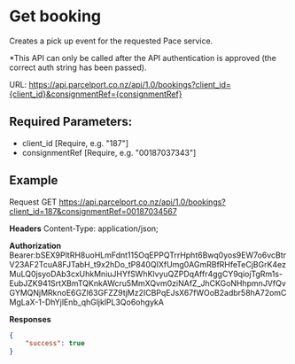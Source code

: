 # Get booking

Creates a pick up event for the requested Pace service.

*This API can only be called after the API authentication is approved (the correct
auth string has been passed). 

URL: https://api.parcelport.co.nz/api/1.0/bookings?client_id={client_id}&consignmentRef={consignmentRef}

## Required Parameters:
* client_id [Require, e.g. "187"]
* consignmentRef [Require, e.g. "00187037343"]

## Example
Request
GET https://api.parcelport.co.nz/api/1.0/bookings?client_id=187&consignmentRef=00187034567

**Headers**
Content-Type: application/json;

**Authorization**
Bearer:bSEX9PltRH8uoHLmFdnt115OqEPPQTrrHpht6Bwq0yos9EW7o6vcBtrV23AF2TcuA8FJTabH_t9x2hDo_tP840QIXfUmg0AGmRBfRHfeTeCjBGrK4ezMuLQ0jsyoDAb3cxUhkMniuJHYfSWhKlvyuQZPDqAffr4ggCY9qiojTgRm1s-EubJZK941SrtXBmTQKnkAWcru5MmXQvm0ziNAfZ_JhCKGoNHhpmnJVfQvGYMQNjMRknoE6GZl63GFZZ9tjMz2ICBPqEJsX67fWOoB2adbr58hA72omCMgLaX-1-DhYjlEnb_qhGljklPL3Qo6ohgykA

**Responses**
``` json
{
    "success": true
}
```
